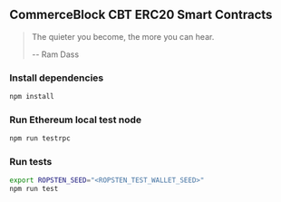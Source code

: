 ## CommerceBlock CBT ERC20 Smart Contracts ##

> The quieter you become, the more you can hear.
>
> -- Ram Dass

### Install dependencies ###

```bash
npm install
```

### Run Ethereum local test node ###

```bash
npm run testrpc
```

### Run tests ###

```bash
export ROPSTEN_SEED="<ROPSTEN_TEST_WALLET_SEED>"
npm run test
```
